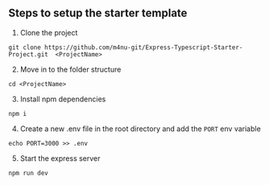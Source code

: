 ## Steps to setup the starter template

1. Clone the project

```
git clone https://github.com/m4nu-git/Express-Typescript-Starter-Project.git  <ProjectName>
```

2. Move in to the folder structure

```
cd <ProjectName>
```

3. Install npm dependencies

```
npm i
```

4. Create a new .env file in the root directory and add the `PORT` env variable

```
echo PORT=3000 >> .env
```

5. Start the express server

```
npm run dev
```
